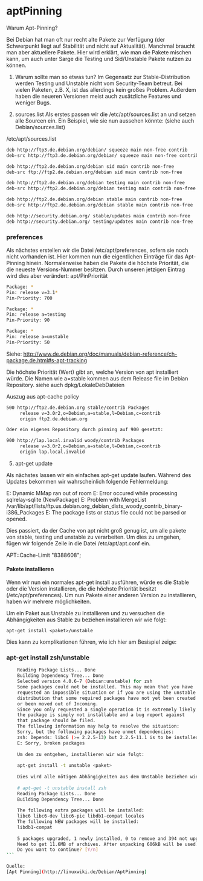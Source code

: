 aptPinning
==========

Warum Apt-Pinning?

Bei Debian hat man oft nur recht alte Pakete zur Verfügung (der Schwerpunkt liegt auf Stabilität und nicht auf Aktualität).
Manchmal braucht man aber aktuellere Pakete. Hier wird erklärt, wie man die Pakete mischen kann, um auch unter Sarge die Testing und Sid/Unstable Pakete nutzen zu können.

1. Warum sollte man so etwas tun?
   Im Gegensatz zur Stable-Distribution werden Testing und Unstable nicht vom Security-Team betreut. Bei vielen Paketen, z.B. X, ist das allerdings kein großes Problem. Außerdem haben die neueren Versionen meist auch zusätzliche Features und weniger Bugs.

2. sources.list
   Als erstes passen wir die /etc/apt/sources.list an und setzen alle Sourcen ein. Ein Beispiel, wie sie nun aussehen könnte: (siehe auch Debian/sources.list)

/etc/apt/sources.list

```sh
deb http://ftp3.de.debian.org/debian/ squeeze main non-free contrib
deb-src http://ftp3.de.debian.org/debian/ squeeze main non-free contrib

deb http://ftp2.de.debian.org/debian sid main contrib non-free
deb-src ftp://ftp2.de.debian.org/debian sid main contrib non-free

deb http://ftp2.de.debian.org/debian testing main contrib non-free
deb-src http://ftp2.de.debian.org/debian testing main contrib non-free

deb http://ftp2.de.debian.org/debian stable main contrib non-free
deb-src http://ftp2.de.debian.org/debian stable main contrib non-free

deb http://security.debian.org/ stable/updates main contrib non-free
deb http://security.debian.org/ testing/updates main contrib non-free
```

### preferences

Als nächstes erstellen wir die Datei /etc/apt/preferences, sofern sie noch nicht vorhanden ist. Hier kommen nun die eigentlichen Einträge für das Apt-Pinning hinein.
Normalerweise haben die Pakete die höchste Priorität, die die neueste Versions-Nummer besitzen. Durch unseren jetzigen Eintrag wird dies aber verändert: apt/PinPriorität

```sh
Package: *
Pin: release v=3.1*
Pin-Priority: 700

Package: *
Pin: release a=testing
Pin-Priority: 90

Package: *
Pin: release a=unstable
Pin-Priority: 50
```

Siehe: http://www.de.debian.org/doc/manuals/debian-reference/ch-package.de.html#s-apt-tracking

Die höchste Priorität (Wert) gibt an, welche Version von apt installiert würde.
Die Namen wie a=stable kommen aus dem Release file im Debian Repository. siehe auch dpkg/LokaleDebDateien

Auszug aus  apt-cache policy

```sh
500 http://ftp2.de.debian.org stable/contrib Packages
     release v=3.0r2,o=Debian,a=stable,l=Debian,c=contrib
     origin ftp2.de.debian.org

Oder ein eigenes Repository durch pinning auf 900 gesetzt:

900 http://lap.local.invalid woody/contrib Packages
     release v=3.0r2,o=Debian,a=stable,l=Debian,c=contrib
     origin lap.local.invalid
```

5. apt-get update

Als nächstes lassen wir ein einfaches apt-get update laufen. Während des Updates bekommen wir wahrscheinlich folgende Fehlermeldung:

E: Dynamic MMap ran out of room
E: Error occured while processing sqlrelay-sqlite (NewPackage)
E: Problem with MergeList /var/lib/apt/lists/ftp.us.debian.org_debian_dists_woody_contrib_binary-i386_Packages
E: The package lists or status file could not be parsed or opened.

Dies passiert, da der Cache von apt nicht groß genug ist, um alle pakete von stable, testing und unstable zu verarbeiten. Um dies zu umgehen, fügen wir folgende Zeile in die Datei /etc/apt/apt.conf ein.

APT::Cache-Limit "8388608";

#### Pakete installieren

Wenn wir nun ein normales apt-get install <paket> ausführen, würde es die Stable oder die Version installieren, die die höchste Priorität besitzt (/etc/apt/preferences). Um nun Pakete einer anderen Version zu installieren, haben wir mehrere möglichkeiten.

Um ein Paket aus Unstable zu installieren und zu versuchen die Abhängigkeiten aus Stable zu beziehen installieren wir wie folgt:

`apt-get install <paket>/unstable`

Dies kann zu komplikationen führen, wie ich hier am Besispiel zeige:
 ### apt-get install zsh/unstable

````sh
    Reading Package Lists... Done
    Building Dependency Tree... Done
    Selected version 4.0.6-7 (Debian:unstable) for zsh
    Some packages could not be installed. This may mean that you have
    requested an impossible situation or if you are using the unstable
    distribution that some required packages have not yet been created
    or been moved out of Incoming.
    Since you only requested a single operation it is extremely likely that
    the package is simply not installable and a bug report against
    that package should be filed.
    The following information may help to resolve the situation:
    Sorry, but the following packages have unmet dependencies:
    zsh: Depends: libc6 (>= 2.2.5-13) but 2.2.5-11.1 is to be installed
    E: Sorry, broken packages
    
    Um dem zu entgehen, installieren wir wie folgt:
    
    apt-get install -t unstable <paket>
    
    Dies wird alle nötigen Abhängigkeiten aus dem Unstable beziehen wie im Beispiel zu sehen:
    
    # apt-get -t unstable install zsh
    Reading Package Lists... Done
    Building Dependency Tree... Done
    
    The following extra packages will be installed:
    libc6 libc6-dev libc6-pic libdb1-compat locales
    The following NEW packages will be installed:
    libdb1-compat
    
    5 packages upgraded, 1 newly installed, 0 to remove and 394 not upgraded.
    Need to get 11.6MB of archives. After unpacking 606kB will be used.
    Do you want to continue? [Y/n]
```

Quelle:
[Apt Pinning](http://linuxwiki.de/Debian/AptPinning)